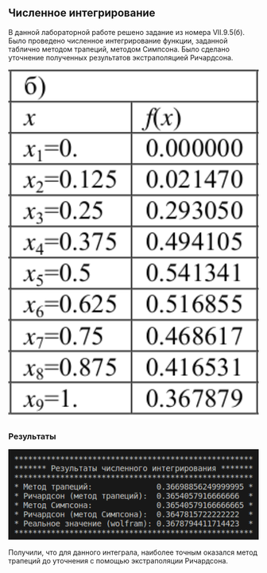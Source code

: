 ## Численное интегрирование

В данной лабораторной работе решено задание из номера VII.9.5(б). Было проведено численное интегрирование функции, заданной таблично методом трапеций, методом Симпсона. Было сделано уточнение полученных результатов экстраполяцией Ричардсона.

<div class="img-div1">
  <img src="https://github.com/EnikAs/Computational-Mathematics/blob/main/5Task/img/Input.png" width="800" alt="">
</div>

### Результаты

<div class="img-div1">
  <img src="https://github.com/EnikAs/Computational-Mathematics/blob/main/5Task/img/Results.png" width="800" alt="">
</div>

Получили, что для данного интеграла, наиболее точным оказался метод трапеций до уточнения с помощью экстраполяции Ричардсона.
